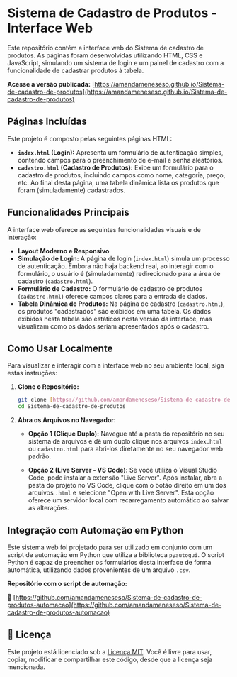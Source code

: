 # Sistema de Cadastro de Produtos - Interface Web

Este repositório contém a interface web do Sistema de cadastro de produtos. As páginas foram desenvolvidas utilizando HTML, CSS e JavaScript, simulando um sistema de login e um painel de cadastro com a funcionalidade de cadastrar produtos à tabela.

**Acesse a versão publicada:** [https://amandameneseso.github.io/Sistema-de-cadastro-de-produtos](https://amandameneseso.github.io/Sistema-de-cadastro-de-produtos)

## Páginas Incluídas

Este projeto é composto pelas seguintes páginas HTML:

-   **`index.html` (Login):** Apresenta um formulário de autenticação simples, contendo campos para o preenchimento de e-mail e senha aleatórios.
-   **`cadastro.html` (Cadastro de Produtos):** Exibe um formulário para o cadastro de produtos, incluindo campos como nome, categoria, preço, etc. Ao final desta página, uma tabela dinâmica lista os produtos que foram (simuladamente) cadastrados.

## Funcionalidades Principais

A interface web oferece as seguintes funcionalidades visuais e de interação:

-   **Layout Moderno e Responsivo**
-   **Simulação de Login:** A página de login (`index.html`) simula um processo de autenticação. Embora não haja backend real, ao interagir com o formulário, o usuário é (simuladamente) redirecionado para a área de cadastro (`cadastro.html`).
-   **Formulário de Cadastro:** O formulário de cadastro de produtos (`cadastro.html`) oferece campos claros para a entrada de dados.
-   **Tabela Dinâmica de Produtos:** Na página de cadastro (`cadastro.html`), os produtos "cadastrados" são exibidos em uma tabela. Os dados exibidos nesta tabela são estáticos nesta versão da interface, mas visualizam como os dados seriam apresentados após o cadastro.

## Como Usar Localmente

Para visualizar e interagir com a interface web no seu ambiente local, siga estas instruções:

1.  **Clone o Repositório:**
    ```bash
    git clone [https://github.com/amandameneseso/Sistema-de-cadastro-de-produtos.git](https://github.com/amandameneseso/Sistema-de-cadastro-de-produtos.git)
    cd Sistema-de-cadastro-de-produtos
    ```

2.  **Abra os Arquivos no Navegador:**

    * **Opção 1 (Clique Duplo):** Navegue até a pasta do repositório no seu sistema de arquivos e dê um duplo clique nos arquivos `index.html` ou `cadastro.html` para abri-los diretamente no seu navegador web padrão.

    * **Opção 2 (Live Server - VS Code):** Se você utiliza o Visual Studio Code, pode instalar a extensão "Live Server". Após instalar, abra a pasta do projeto no VS Code, clique com o botão direito em um dos arquivos `.html` e selecione "Open with Live Server". Esta opção oferece um servidor local com recarregamento automático ao salvar as alterações.

## Integração com Automação em Python

Este sistema web foi projetado para ser utilizado em conjunto com um script de automação em Python que utiliza a biblioteca `pyautogui`. O script Python é capaz de preencher os formulários desta interface de forma automática, utilizando dados provenientes de um arquivo `.csv`.

**Repositório com o script de automação:**

🔗 [https://github.com/amandameneseso/Sistema-de-cadastro-de-produtos-automacao](https://github.com/amandameneseso/Sistema-de-cadastro-de-produtos-automacao)

## 📄 Licença

Este projeto está licenciado sob a [Licença MIT](https://opensource.org/licenses/MIT). Você é livre para usar, copiar, modificar e compartilhar este código, desde que a licença seja mencionada.
